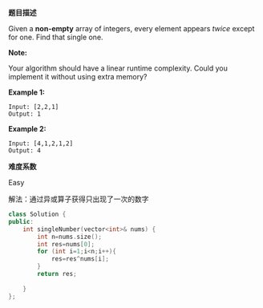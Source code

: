 **题目描述**   

Given a **non-empty** array of integers, every element appears *twice* except for one. Find that single one.

**Note:**

Your algorithm should have a linear runtime complexity. Could you implement it without using extra memory?

**Example 1:**

```
Input: [2,2,1]
Output: 1
```

**Example 2:**

```
Input: [4,1,2,1,2]
Output: 4
```

**难度系数**    

Easy

解法：通过异或算子获得只出现了一次的数字

```c++
class Solution {
public:
    int singleNumber(vector<int>& nums) {
        int n=nums.size();
        int res=nums[0];
        for (int i=1;i<n;i++){
            res=res^nums[i];
        }
        return res;
        
    }
};
```